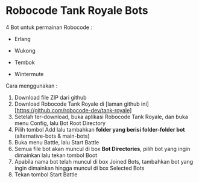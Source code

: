 # Robocode Tank Royale Bots
4 Bot untuk permainan Robocode : 

* Erlang

* Wukong

* Tembok

* Wintermute

Cara menggunakan :
1. Download file ZIP dari github
2. Download Robocode Tank Royale di [laman github ini][https://github.com/robocode-dev/tank-royale]
3. Setelah ter-download, buka aplikasi Robocode Tank Royale, dan buka menu Config, lalu Bot Root Directory
4. Pilih tombol Add lalu tambahkan **folder yang berisi folder-folder bot** (alternative-bots & main-bots)
5. Buka menu Battle, lalu Start Battle
6. Semua file bot akan muncul di box **Bot Directories**, pilih bot yang ingin dimainkan lalu tekan tombol Boot
7. Apabila nama bot telah muncul di box Joined Bots, tambahkan bot yang ingin dimainkan hingga muncul di box Selected Bots
8. Tekan tombol Start Battle
